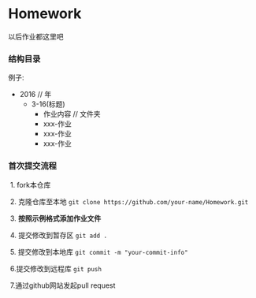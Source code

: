 # Homework
以后作业都这里吧

### 结构目录
例子:

  - 2016 // 年
    - 3-16(标题)
      - 作业内容 // 文件夹
      - xxx-作业
      - xxx-作业
      - xxx-作业
      
### 首次提交流程
  1. fork本仓库
  
  2. 克隆仓库至本地 `git clone https://github.com/your-name/Homework.git`
  
  3. **按照示例格式添加作业文件**
  
  
  4. 提交修改到暂存区 `git add .`
  
  5. 提交修改到本地库 `git commit -m "your-commit-info"`
  
  6.提交修改到远程库 `git push`
  
  7.通过github网站发起pull request
  
